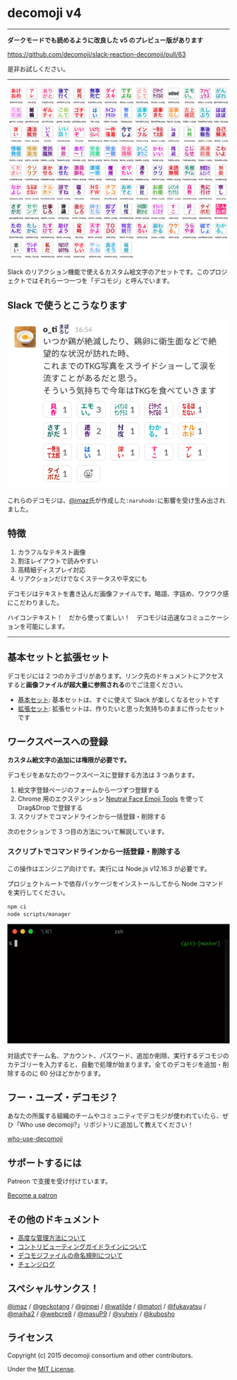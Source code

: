 # decomoji v4

---

**ダークモードでも読めるように改良した v5 のプレビュー版があります**

https://github.com/decomoji/slack-reaction-decomoji/pull/63

是非お試しください。

---

![](docs/images/ss_basic.png)

Slack のリアクション機能で使えるカスタム絵文字のアセットです。このプロジェクトではそれら一つ一つを「デコモジ」と呼んでいます。

## Slack で使うとこうなります

![](docs/images/ss_using.png)

これらのデコモジは、[@imaz](https://github.com/imaz)氏が作成した`:naruhodo:`に影響を受け生み出されました。

## 特徴

1. カラフルなテキスト画像
2. 割注レイアウトで読みやすい
3. 高精細ディスプレイ対応
4. リアクションだけでなくステータスや平文にも

デコモジはテキストを書き込んだ画像ファイルです。略語、字詰め、ワクワク感にこだわりました。

ハイコンテキスト！　だから使って楽しい！　デコモジは迅速なコミュニケーションを可能にします。

---

## 基本セットと拡張セット

デコモジには 2 つのカテゴリがあります。リンク先のドキュメントにアクセスすると**画像ファイルが超大量に参照される**のでご注意ください。

- [基本セット](docs/decomoji-basic.md): 基本セットは、すぐに使えて Slack が楽しくなるセットです
- [拡張セット](docs/decomoji-extra.md): 拡張セットは、作りたいと思った気持ちのままに作ったセットです

## ワークスペースへの登録

**カスタム絵文字の追加には権限が必要です。**

デコモジをあなたのワークスペースに登録する方法は 3 つあります。

1. 絵文字登録ページのフォームから一つずつ登録する
2. Chrome 用のエクステンション [Neutral Face Emoji Tools](https://chrome.google.com/webstore/detail/neutral-face-emoji-tools/anchoacphlfbdomdlomnbbfhcmcdmjej) を使って Drag&Drop で登録する
3. スクリプトでコマンドラインから一括登録・削除する

次のセクションで 3 つ目の方法について解説しています。

### スクリプトでコマンドラインから一括登録・削除する

この操作はエンジニア向けです。実行には Node.js v12.16.3 が必要です。

プロジェクトルートで依存パッケージをインストールしてから Node コマンドを実行してください。

```bash
npm ci
node scripts/manager
```

![](docs/images/ss_demo.gif)

対話式でチーム名、アカウント、パスワード、追加か削除、実行するデコモジのカテゴリーを入力すると、自動で処理が始まります。全てのデコモジを追加・削除するのに 60 分ほどかかります。

## フー・ユーズ・デコモジ？

あなたの所属する組織のチームやコミュニティでデコモジが使われていたら、ぜひ「Who use decomoji?」リポジトリに追加して教えてください！

[who-use-decomoji](https://github.com/decomoji/who-use-decomoji)

## サポートするには

Patreon で支援を受け付けています。

[Become a patron](https://www.patreon.com/bePatron?u=486549)

## その他のドキュメント

- [高度な管理方法について](docs/ADVANCE.md)
- [コントリビューティングガイドラインについて](docs/CONTRIBUTING.md)
- [デコモジファイルの命名規則について](docs/NOTATIONS.md)
- [チェンジログ](docs/CHANGES.md)

## スペシャルサンクス！

[@imaz](https://github.com/imaz/) / [@geckotang](https://github.com/geckotang/) / [@ginpei](https://github.com/ginpei/) / [@watilde](https://github.com/watilde/) / [@matori](https://github.com/matori/) / [@fukayatsu](https://github.com/fukayatsu/) / [@maiha2](https://github.com/maiha2/) / [@webcre8](https://github.com/webcre8/) / [@masuP9](https://github.com/masuP9/) / [@yuheiy](https://github.com/yuheiy) / [@kubosho](https://github.com/kubosho)

## ライセンス

Copyright (c) 2015 decomoji consortium and other contributors.

Under the [MIT License](LICENSE.txt).
